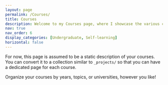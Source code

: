 ```yaml
---
layout: page
permalink: /Courses/
title: Courses
description: Welcome to my Courses page, where I showcase the various courses I've taken and self-learned.
nav: true
nav_order: 6
display_categories: [Undergraduate, Self-learning]
horizontal: false
---
```


For now, this page is assumed to be a static description of your courses. You can convert it to a collection similar to `_projects/` so that you can have a dedicated page for each course.

Organize your courses by years, topics, or universities, however you like!

